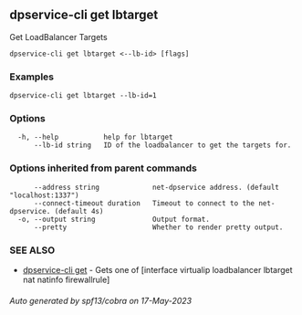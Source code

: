 ## dpservice-cli get lbtarget

Get LoadBalancer Targets

```
dpservice-cli get lbtarget <--lb-id> [flags]
```

### Examples

```
dpservice-cli get lbtarget --lb-id=1
```

### Options

```
  -h, --help           help for lbtarget
      --lb-id string   ID of the loadbalancer to get the targets for.
```

### Options inherited from parent commands

```
      --address string             net-dpservice address. (default "localhost:1337")
      --connect-timeout duration   Timeout to connect to the net-dpservice. (default 4s)
  -o, --output string              Output format.
      --pretty                     Whether to render pretty output.
```

### SEE ALSO

* [dpservice-cli get](dpservice-cli_get.md)	 - Gets one of [interface virtualip loadbalancer lbtarget nat natinfo firewallrule]

###### Auto generated by spf13/cobra on 17-May-2023
